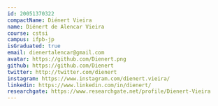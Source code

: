```yaml
---
id: 20051370322
compactName: Diénert Vieira
name: Diénert de Alencar Vieira
course: cstsi
campus: ifpb-jp
isGraduated: true
email: dienertalencar@gmail.com
avatar: https://github.com/Dienert.png
github: https://github.com/Dienert
twitter: http://twitter.com/dienert
instagram: https://www.instagram.com/dienert.vieira/
linkedin: https://www.linkedin.com/in/dienert/
researchgate: https://www.researchgate.net/profile/Dienert-Vieira
---
```

